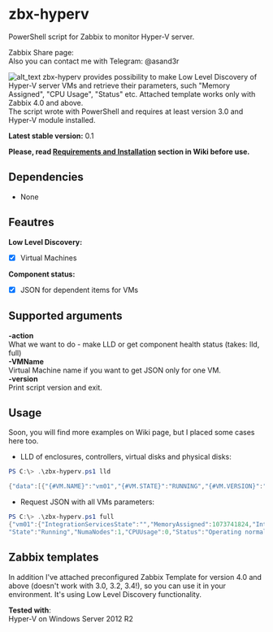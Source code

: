 # zbx-hyperv
PowerShell script for Zabbix to monitor Hyper-V server.  
  
Zabbix Share page:  
Also you can contact me with Telegram: @asand3r  

![alt_text](https://pp.userapi.com/c846121/v846121316/a7882/vh_mCqtLkAw.jpg)
zbx-hyperv provides possibility to make Low Level Discovery of Hyper-V server VMs and retrieve their parameters, such "Memory Assigned", "CPU Usage", "Status" etc. Attached template works only with Zabbix 4.0 and above.  
The script wrote with PowerShell and requires at least version 3.0 and Hyper-V module installed.

**Latest stable version:** 0.1

__Please, read [Requirements and Installation](https://github.com/asand3r/zbx-hyperv/wiki/Requirements-and-Installation) section in Wiki before use.__  

## Dependencies
 - None

## Feautres  
**Low Level Discovery:**
 - [x] Virtual Machines

**Component status:**
 - [x] JSON for dependent items for VMs

## Supported arguments  
**-action**  
What we want to do - make LLD or get component health status (takes: lld, full)  
**-VMName**  
Virtual Machine name if you want to get JSON only for one VM.  
**-version**  
Print script version and exit.  

## Usage
Soon, you will find more examples on Wiki page, but I placed some cases here too.  
- LLD of enclosures, controllers, virtual disks and physical disks:
```powershell
PS C:\> .\zbx-hyperv.ps1 lld

{"data":[{"{#VM.NAME}":"vm01","{#VM.STATE}":"RUNNING","{#VM.VERSION}":"5.0","{#VM.CLUSTERED}":1,"{#VM.HOST}":"hv01","{#VM.GEN}":2}, ...}
```
- Request JSON with all VMs parameters:
```powershell
PS C:\> .\zbx-hyperv.ps1 full
{"vm01":{"IntegrationServicesState":"","MemoryAssigned":1073741824,"IntegrationServicesVersion":"","NumaSockets":1,"Uptime":132565,
"State":"Running","NumaNodes":1,"CPUUsage":0,"Status":"Operating normally"},... }
```

## Zabbix templates
In addition I've attached preconfigured Zabbix Template for version 4.0 and above (doesn't work with 3.0, 3.2, 3.4!), so you can use it in your environment. It's using Low Level Discovery functionality.

**Tested with**:  
Hyper-V on Windows Server 2012 R2
